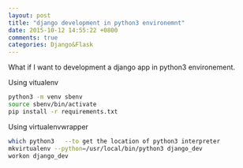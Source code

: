 ```yaml
---
layout: post
title: "django development in python3 environemnt"
date: 2015-10-12 14:55:22 +0800
comments: true
categories: Django&Flask
---
```

What if I want to development a django app in python3 environement.

Using vitualenv

```sh
python3 -m venv sbenv
source sbenv/bin/activate
pip install -r requirements.txt

```

Using virtualenvwrapper

```sh
which python3   --to get the location of python3 interpreter
mkvirtualenv --python=/usr/local/bin/python3 django_dev
workon django_dev
```
